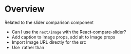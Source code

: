 # Overview

Related to the slider comparison component

-   Can I use the `next/image` with the React-compare-slider?
-   Add caption to Image props, add alt to Image props
-   Import Image URL directly for the src
-   Use <Image> rather than `<ReactCompareSliderImage>
